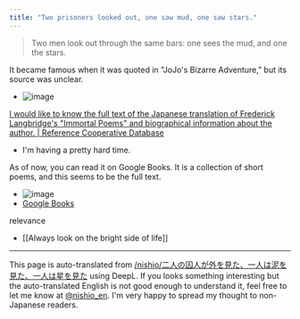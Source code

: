 ```yaml
---
title: "Two prisoners looked out, one saw mud, one saw stars."
---
```


> Two men look out through the same bars: one sees the mud, and one the stars.

It became famous when it was quoted in "JoJo's Bizarre Adventure," but its source was unclear.
- ![image](https://gyazo.com/8899352b8bfa9bf58b8a09b715b28a7a/thumb/1000)

[I would like to know the full text of the Japanese translation of Frederick Langbridge's "Immortal Poems" and biographical information about the author. | Reference Cooperative Database](https://crd.ndl.go.jp/reference/modules/d3ndlcrdentry/index.php?page=ref_view&id=1000086012)
- I'm having a pretty hard time.

As of now, you can read it on Google Books. It is a collection of short poems, and this seems to be the full text.
- ![image](https://gyazo.com/7ff6e54befe4a9c0f74c6201421c9dc7/thumb/1000)
- [Google Books](https://books.google.co.jp/books?hl=ja&id=15RMAAAAMAAJ&q=Two+men+look+out+through+the+same+bars#v=onepage&q&f=false)

relevance
- [[Always look on the bright side of life]]

---
This page is auto-translated from [/nishio/二人の囚人が外を見た、一人は泥を見た、一人は星を見た](https://scrapbox.io/nishio/二人の囚人が外を見た、一人は泥を見た、一人は星を見た) using DeepL. If you looks something interesting but the auto-translated English is not good enough to understand it, feel free to let me know at [@nishio_en](https://twitter.com/nishio_en). I'm very happy to spread my thought to non-Japanese readers.